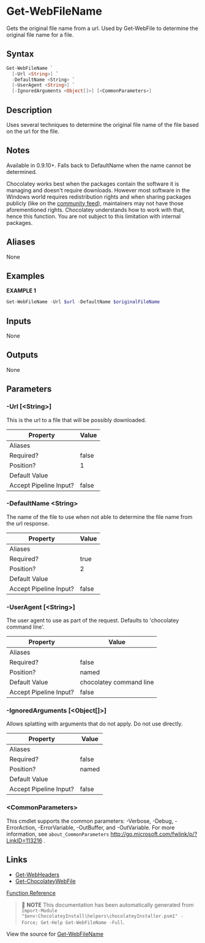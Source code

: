 ﻿---
Order: 150
xref: get-webfilename
Title: Get-WebFileName
Description: Information on Get-WebFileName function
RedirectFrom:
  - docs/helpers-get-web-file-name
  - docs/helpersgetwebfilename
---

# Get-WebFileName

<!-- This documentation is automatically generated from https://github.com/chocolatey/choco/blob/master/src/chocolatey.resources/helpers/functions/Get-WebFileName.ps1 using https://github.com/chocolatey/choco/blob/master/GenerateDocs.ps1. Contributions are welcome at the original location(s). -->

Gets the original file name from a url. Used by Get-WebFile to determine
the original file name for a file.

## Syntax

~~~powershell
Get-WebFileName `
  [-Url <String>] `
  -DefaultName <String> `
  [-UserAgent <String>] `
  [-IgnoredArguments <Object[]>] [<CommonParameters>]
~~~

## Description

Uses several techniques to determine the original file name of the file
based on the url for the file.

## Notes

Available in 0.9.10+.
Falls back to DefaultName when the name cannot be determined.

Chocolatey works best when the packages contain the software it is
managing and doesn't require downloads. However most software in the
Windows world requires redistribution rights and when sharing packages
publicly (like on the [community feed](https://community.chocolatey.org/packages)), maintainers may not have those
aforementioned rights. Chocolatey understands how to work with that,
hence this function. You are not subject to this limitation with
internal packages.

## Aliases

None

## Examples

 **EXAMPLE 1**

~~~powershell
Get-WebFileName -Url $url -DefaultName $originalFileName

~~~ 

## Inputs

None

## Outputs

None

## Parameters

###  -Url [&lt;String&gt;]
This is the url to a file that will be possibly downloaded.

Property               | Value
---------------------- | -----
Aliases                | 
Required?              | false
Position?              | 1
Default Value          | 
Accept Pipeline Input? | false
 
###  -DefaultName &lt;String&gt;
The name of the file to use when not able to determine the file name
from the url response.

Property               | Value
---------------------- | -----
Aliases                | 
Required?              | true
Position?              | 2
Default Value          | 
Accept Pipeline Input? | false
 
###  -UserAgent [&lt;String&gt;]
The user agent to use as part of the request. Defaults to 'chocolatey
command line'.

Property               | Value
---------------------- | -----------------------
Aliases                | 
Required?              | false
Position?              | named
Default Value          | chocolatey command line
Accept Pipeline Input? | false
 
###  -IgnoredArguments [&lt;Object[]&gt;]
Allows splatting with arguments that do not apply. Do not use directly.

Property               | Value
---------------------- | -----
Aliases                | 
Required?              | false
Position?              | named
Default Value          | 
Accept Pipeline Input? | false
 
### &lt;CommonParameters&gt;

This cmdlet supports the common parameters: -Verbose, -Debug, -ErrorAction, -ErrorVariable, -OutBuffer, and -OutVariable. For more information, see `about_CommonParameters` http://go.microsoft.com/fwlink/p/?LinkID=113216 .


## Links

 * [Get-WebHeaders](xref:get-webheaders)
 * [Get-ChocolateyWebFile](xref:get-chocolateywebfile)


[Function Reference](xref:powershell-reference)

> :memo: **NOTE** This documentation has been automatically generated from `Import-Module "$env:ChocolateyInstall\helpers\chocolateyInstaller.psm1" -Force; Get-Help Get-WebFileName -Full`.

View the source for [Get-WebFileName](https://github.com/chocolatey/choco/blob/master/src/chocolatey.resources/helpers/functions/Get-WebFileName.ps1)
